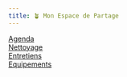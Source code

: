 ```yaml
---
title: 🪴 Mon Espace de Partage
---
```


[Agenda](notes/AgendaMaJournee.md)\
[Nettoyage](notes/nettoyage/nettoyage.md)\
[Entretiens](L_Entretiens.md)\
[Equipements](notes/departements/L_Equipements.md)